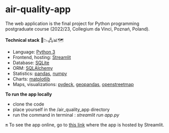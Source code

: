 # air-quality-app

 The web application is the final project for Python programming postgraduate course (2022/23, Collegium da Vinci, Poznań, Poland). <br><br>
 **Technical stack** 🐍📉🖧📊🗺️
  *   Language: [Python 3](https://www.python.org/)
  *   Frontend, hosting: [Streamlit](https://streamlit.io/)
  *   Database: [SQLite](https://sqlite.org/index.html)
  *   ORM: [SQLAlchemy](https://www.sqlalchemy.org/)
  *   Statistics: [pandas](https://pandas.pydata.org/), [numpy](https://numpy.org/)
  *   Charts: [matplotlib](https://matplotlib.org/)
  *   Maps, visualizations: [pydeck](https://pydeck.gl/), [geopandas](https://geopandas.org/en/stable/), [openstreetmap](https://www.openstreetmap.org/#map=7/52.046/19.193)

 **To run the app locally**
  * clone the code
  * place yourself in the /air_quality_app directory 
  * run the command in terminal : *streamlit run app.py*

 🔛 To see the app online, go to [this link](https://ameliawalter-air-quality-app-app-1psjon.streamlit.app/) where the app is hosted by Streamlit.

 

